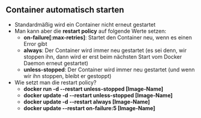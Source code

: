## Container automatisch starten

* Standardmäßig wird ein Container nicht erneut gestartet
* Man kann aber die **restart policy** auf folgende Werte setzen:
  * **on-failure[:max-retries]**: Startet den Container neu, wenn es einen Error gibt
  * **always**: Der Container wird immer neu gestartet (es sei denn, wir stoppen ihn,
  dann wird er erst beim nächsten Start vom Docker Daemon erneut gestartet)
  * **unless-stopped**: Der Container wird immer neu gestartet (und wenn wir ihn
  stoppen, bleibt er gestoppt)
* Wie setzt man die restart policy?
  * **docker run -d --restart unless-stopped [Image-Name]**
  * **docker update -d --restart unless-stopped [Image-Name]**
  * **docker update -d --restart always [Image-Name]**
  * **docker update --restart on-failure:5 [Image-Name]**